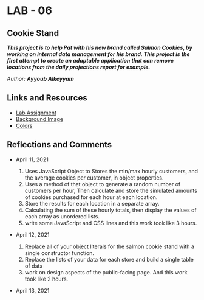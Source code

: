 # LAB - 06

## Cookie Stand

***This project is to help Pat with his new brand called Salmon Cookies, by working on internal data management for his brand. This project is the first attempt to create an adaptable application that can remove locations from the daily projections report for example.***


*Author: **Ayyoub Alkeyyam***

## Links and Resources

- [Lab Assignment ](https://codefellows.github.io/code-201-guide/curriculum/class-06/lab/)
- [Background Image](https://static.vecteezy.com/system/resources/previews/000/108/346/original/free-bakery-pattern-vector.png)
- [Colors](https://colorhunt.co/palette/264750)

## Reflections and Comments

- April 11, 2021
    1. Uses JavaScript Object to Stores the min/max hourly customers, and the average cookies per customer, in object properties.
    2. Uses a method of that object to generate a random number of customers per hour, Then calculate and store the simulated amounts of cookies purchased for each hour at each location.
    3. Store the results for each location in a separate array.
    4. Calculating the sum of these hourly totals, then display the values of each array as unordered lists.
    5. write some JavaScript and CSS lines and this work took like 3 hours.

- April 12, 2021
    1. Replace all of your object literals for the salmon cookie stand with a single constructor function.
    2. Replace the lists of your data for each store and build a single table of data
    3. work on design aspects of the public-facing page. And this work took like 2 hours.

- April 13, 2021